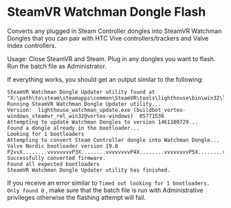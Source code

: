 # SteamVR Watchman Dongle Flash
Converts any plugged in Steam Controller dongles into SteamVR Watchman Dongles that you can pair with HTC Vive controllers/trackers and Valve Index controllers.

Usage:
Close SteamVR and Steam.
Plug in any dongles you want to flash.
Run the batch file as Administrator.

If everything works, you should get an output similar to the following:
```Steam installation found at "X:\path\to\steam"
SteamVR Watchman Dongle Updater utility found at "X:\path\to\steam\steamapps\common\SteamVR\tools\lighthouse\bin\win32\lighthouse_watchman_update.exe"
Running SteamVR Watchman Dongle Updater utility...
Version:  lighthouse_watchman_update.exe (buildbot_vortex-windows_steamvr_rel_win32@vortex-windows)  05771536
Attempting to update Watchman Dongles to version 1461100729...
Found a dongle already in the bootloader...
Looking for 1 bootloaders
Attempting to convert Steam Controller dongle into Watchman Dongle...
Valve Nordic bootloader version 19.0
P2vvX........vvvvvvvvP3X........vvvvvvvvP4X........vvvvvvvvP5X........vvvvvvvvP6X........vvvvvvvvP7X........vvvvvvvvP8X........vvvvvvvvP9X........vvvvvvvvP10X........vvvvvvvvP11X........vvvvvvvvP12X........vvvvvvvvP13X........vvvvvvvvP14X........vvvvvvvvP15X........vvvvvvvvP16X........vvvvvvvvP17X........vvvvvvvvP18X........vvvvvvvvP19X........vvvvvvvvP20X........vvvvvvvvP21X........vvvvvvvvP22X........vvvvvvvvP23X........vvvvvvvvP24X........vvvvvvvvP25X........vvvvvvvvP26X........vvvvvvvvP27X........vvvvvvvvP28X........vvvvvvvvP29X........vvvvvvvvP30X........vvvvvvvvP31X........vvvvvvvvP32X........vvvvvvvvP33X........vvvvvvvvP34X........vvvvvvvvP35X........vvvvvvvvP1vvvvvvvvP0X........vvvvvvvv
Successfully converted firmware.
Found all expected bootloaders
SteamVR Watchman Dongle Updater utility has finished.
```

If you receive an error similar to `Timed out looking for 1 bootloaders. Only found 0` , make sure that the batch file is run with Administrative privileges otherwise the flashing attempt will fail.
